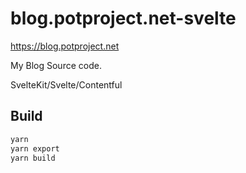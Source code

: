# blog.potproject.net-svelte

https://blog.potproject.net

My Blog Source code.

SvelteKit/Svelte/Contentful

## Build

```bash
yarn
yarn export
yarn build
```
